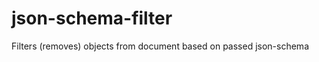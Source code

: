 json-schema-filter
==================

Filters (removes) objects from document based on passed json-schema
